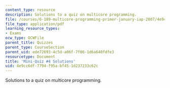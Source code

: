 ```yaml
---
content_type: resource
description: Solutions to a quiz on multicore programming.
file: /courses/6-189-multicore-programming-primer-january-iap-2007/4e9cc6df7794f95abf451d237233c62c_quiz4_soln.pdf
file_type: application/pdf
learning_resource_types:
- Exams
ocw_type: OCWFile
parent_title: Quizzes
parent_type: CourseSection
parent_uid: ede72693-4c5d-a06f-7f06-1d6a640fdfe3
resourcetype: Document
title: 'Mini-Quiz #4 Solutions'
uid: 4e9cc6df-7794-f95a-bf45-1d237233c62c
---
```

Solutions to a quiz on multicore programming.

